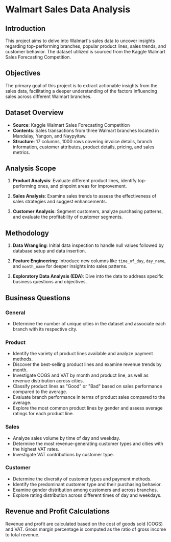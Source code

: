 # Walmart Sales Data Analysis

## Introduction

This project aims to delve into Walmart's sales data to uncover insights regarding top-performing branches, popular product lines, sales trends, and customer behavior. The dataset utilized is sourced from the Kaggle Walmart Sales Forecasting Competition.

## Objectives

The primary goal of this project is to extract actionable insights from the sales data, facilitating a deeper understanding of the factors influencing sales across different Walmart branches.

## Dataset Overview

- **Source**: Kaggle Walmart Sales Forecasting Competition
- **Contents**: Sales transactions from three Walmart branches located in Mandalay, Yangon, and Naypyitaw.
- **Structure**: 17 columns, 1000 rows covering invoice details, branch information, customer attributes, product details, pricing, and sales metrics.

## Analysis Scope

1. **Product Analysis**: Evaluate different product lines, identify top-performing ones, and pinpoint areas for improvement.
   
2. **Sales Analysis**: Examine sales trends to assess the effectiveness of sales strategies and suggest enhancements.
   
3. **Customer Analysis**: Segment customers, analyze purchasing patterns, and evaluate the profitability of customer segments.

## Methodology

1. **Data Wrangling**: Initial data inspection to handle null values followed by database setup and data insertion.
   
2. **Feature Engineering**: Introduce new columns like `time_of_day`, `day_name`, and `month_name` for deeper insights into sales patterns.
   
3. **Exploratory Data Analysis (EDA)**: Dive into the data to address specific business questions and objectives.

## Business Questions

### General

- Determine the number of unique cities in the dataset and associate each branch with its respective city.

### Product

- Identify the variety of product lines available and analyze payment methods.
- Discover the best-selling product lines and examine revenue trends by month.
- Investigate COGS and VAT by month and product line, as well as revenue distribution across cities.
- Classify product lines as "Good" or "Bad" based on sales performance compared to the average.
- Evaluate branch performance in terms of product sales compared to the average.
- Explore the most common product lines by gender and assess average ratings for each product line.

### Sales

- Analyze sales volume by time of day and weekday.
- Determine the most revenue-generating customer types and cities with the highest VAT rates.
- Investigate VAT contributions by customer type.

### Customer

- Determine the diversity of customer types and payment methods.
- Identify the predominant customer type and their purchasing behavior.
- Examine gender distribution among customers and across branches.
- Explore rating distribution across different times of day and weekdays.

## Revenue and Profit Calculations

Revenue and profit are calculated based on the cost of goods sold (COGS) and VAT. Gross margin percentage is computed as the ratio of gross income to total revenue.
